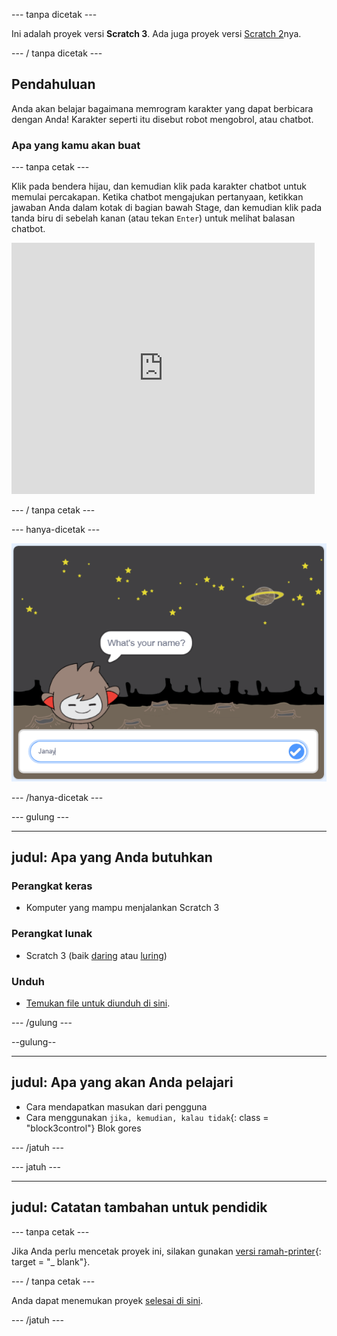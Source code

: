 \--- tanpa dicetak \---

Ini adalah proyek versi **Scratch 3**. Ada juga proyek versi [Scratch 2](https://projects.raspberrypi.org/en/projects/chatbot-scratch2)nya.

\--- / tanpa dicetak \---

## Pendahuluan

Anda akan belajar bagaimana memrogram karakter yang dapat berbicara dengan Anda! Karakter seperti itu disebut robot mengobrol, atau chatbot.

### Apa yang kamu akan buat

\--- tanpa cetak \---

Klik pada bendera hijau, dan kemudian klik pada karakter chatbot untuk memulai percakapan. Ketika chatbot mengajukan pertanyaan, ketikkan jawaban Anda dalam kotak di bagian bawah Stage, dan kemudian klik pada tanda biru di sebelah kanan (atau tekan `Enter`) untuk melihat balasan chatbot.

<div class="scratch-preview">
  <iframe allowtransparency="true" width="485" height="402" src="https://scratch.mit.edu/projects/embed/248864190/?autostart=false" 
  frameborder="0" scrolling="no"></iframe>
</div>

\--- / tanpa cetak \---

\--- hanya-dicetak \---

![menyelesaikan proyek](images/chatbot-preview.png)

\--- /hanya-dicetak \---

\--- gulung \---

* * *

## judul: Apa yang Anda butuhkan

### Perangkat keras

+ Komputer yang mampu menjalankan Scratch 3

### Perangkat lunak

+ Scratch 3 (baik [daring](https://rpf.io/scratchon) atau [luring](https://rpf.io/scratchoff))

### Unduh

+ [Temukan file untuk diunduh di sini](http://rpf.io/p/en/chatbot-go).

\--- /gulung \---

--gulung--

* * *

## judul: Apa yang akan Anda pelajari

+ Cara mendapatkan masukan dari pengguna
+ Cara menggunakan `jika, kemudian, kalau tidak`{: class = "block3control"} Blok gores

\--- /jatuh \---

\--- jatuh \---

* * *

## judul: Catatan tambahan untuk pendidik

\--- tanpa cetak \---

Jika Anda perlu mencetak proyek ini, silakan gunakan [versi ramah-printer](https://projects.raspberrypi.org/en/projects/chatbot/print){: target = "_ blank"}.

\--- / tanpa cetak \---

Anda dapat menemukan proyek [selesai di sini](http://rpf.io/p/en/chatbot-get).

\--- /jatuh \---